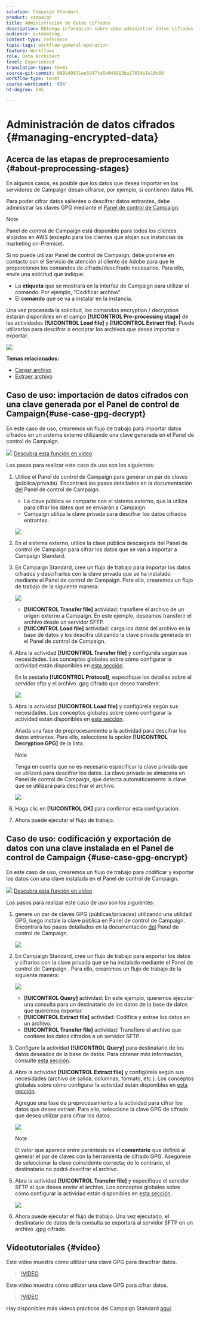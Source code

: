 ```yaml
---
solution: Campaign Standard
product: campaign
title: Administración de datos cifrados
description: Obtenga información sobre cómo administrar datos cifrados.
audience: automating
content-type: reference
topic-tags: workflow-general-operation
feature: Workflows
role: Data Architect
level: Experienced
translation-type: tm+mt
source-git-commit: 088b49931ee5047fa6b949813ba17654b1e10d60
workflow-type: tm+mt
source-wordcount: '934'
ht-degree: 54%

---
```



# Administración de datos cifrados {#managing-encrypted-data}

## Acerca de las etapas de preprocesamiento {#about-preprocessing-stages}

En algunos casos, es posible que los datos que desea importar en los servidores de Campaign deban cifrarse, por ejemplo, si contienen datos PII.

Para poder cifrar datos salientes o descifrar datos entrantes, debe administrar las claves GPG mediante el [Panel de control de Campaign](https://docs.adobe.com/content/help/es-ES/control-panel/using/instances-settings/gpg-keys-management.html).

>[!NOTE]
>
>Panel de control de Campaign está disponible para todos los clientes alojados en AWS (excepto para los clientes que alojan sus instancias de marketing on-Premise).

Si no puede utilizar Panel de control de Campaign, debe ponerse en contacto con el Servicio de atención al cliente de Adobe para que le proporcionen los comandos de cifrado/descifrado necesarios. Para ello, envíe una solicitud que indique:

* La **etiqueta** que se mostrará en la interfaz de Campaign para utilizar el comando. Por ejemplo, &quot;Codificar archivo&quot;.
* El **comando** que se va a instalar en la instancia.

Una vez procesada la solicitud, los comandos encryption / decryption estarán disponibles en el campo **[!UICONTROL Pre-processing stage]** de las actividades **[!UICONTROL Load file]** y **[!UICONTROL Extract file]**. Puede utilizarlos para descifrar o encriptar los archivos que desea importar o exportar.

![](assets/preprocessing-encryption.png)

**Temas relacionados:**

* [Cargar archivo](../../automating/using/load-file.md)
* [Extraer archivo](../../automating/using/extract-file.md)

## Caso de uso: importación de datos cifrados con una clave generada por el Panel de control de Campaign{#use-case-gpg-decrypt}

En este caso de uso, crearemos un flujo de trabajo para importar datos cifrados en un sistema externo utilizando una clave generada en el Panel de control de Campaign.

![](assets/do-not-localize/how-to-video.png) [Descubra esta función en vídeo](#video)

Los pasos para realizar este caso de uso son los siguientes:

1. Utilice el Panel de control de Campaign para generar un par de claves (pública/privada). Encontrará los pasos detallados en la documentación [del](https://docs.adobe.com/content/help/en/control-panel/using/instances-settings/gpg-keys-management.html#decrypting-data) Panel de control de Campaign.

   * La clave pública se comparte con el sistema externo, que la utiliza para cifrar los datos que se enviarán a Campaign.
   * Campaign utiliza la clave privada para descifrar los datos cifrados entrantes.

   ![](assets/gpg_generate.png)

1. En el sistema externo, utilice la clave pública descargada del Panel de control de Campaign para cifrar los datos que se van a importar a Campaign Standard.

1. En Campaign Standard, cree un flujo de trabajo para importar los datos cifrados y descifrarlos con la clave privada que se ha instalado mediante el Panel de control de Campaign. Para ello, crearemos un flujo de trabajo de la siguiente manera:

   ![](assets/gpg_workflow.png)

   * **[!UICONTROL Transfer file]** actividad: transfiere el archivo de un origen externo a Campaign. En este ejemplo, deseamos transferir el archivo desde un servidor SFTP.
   * **[!UICONTROL Load file]** actividad: carga los datos del archivo en la base de datos y los descifra utilizando la clave privada generada en el Panel de control de Campaign.

1. Abra la actividad **[!UICONTROL Transfer file]** y configúrela según sus necesidades. Los conceptos globales sobre cómo configurar la actividad están disponibles en [esta sección](../../automating/using/load-file.md).

   En la pestaña **[!UICONTROL Protocol]**, especifique los detalles sobre el servidor sftp y el archivo .gpg cifrado que desea transferir.

   ![](assets/gpg_transfer.png)

1. Abra la actividad **[!UICONTROL Load file]** y configúrela según sus necesidades. Los conceptos globales sobre cómo configurar la actividad están disponibles en [esta sección](../../automating/using/load-file.md).

   Añada una fase de preprocesamiento a la actividad para descifrar los datos entrantes. Para ello, seleccione la opción **[!UICONTROL Decryption GPG]** de la lista.

   >[!NOTE]
   >
   >Tenga en cuenta que no es necesario especificar la clave privada que se utilizará para descifrar los datos. La clave privada se almacena en Panel de control de Campaign, que detecta automáticamente la clave que se utilizará para descifrar el archivo.

   ![](assets/gpg_load.png)

1. Haga clic en **[!UICONTROL OK]** para confirmar esta configuración.

1. Ahora puede ejecutar el flujo de trabajo.

## Caso de uso: codificación y exportación de datos con una clave instalada en el Panel de control de Campaign {#use-case-gpg-encrypt}

En este caso de uso, crearemos un flujo de trabajo para codificar y exportar los datos con una clave instalada en el Panel de control de Campaign.

![](assets/do-not-localize/how-to-video.png) [Descubra esta función en vídeo](#video)

Los pasos para realizar este caso de uso son los siguientes:

1. genere un par de claves GPG (públicas/privadas) utilizando una utilidad GPG, luego instale la clave pública en Panel de control de Campaign. Encontrará los pasos detallados en la documentación [del](https://docs.adobe.com/content/help/es-ES/control-panel/using/instances-settings/gpg-keys-management.html#encrypting-data) Panel de control de Campaign.

   ![](assets/gpg_install.png)

1. En Campaign Standard, cree un flujo de trabajo para exportar los datos y cifrarlos con la clave privada que se ha instalado mediante el Panel de control de Campaign . Para ello, crearemos un flujo de trabajo de la siguiente manera:

   ![](assets/gpg-workflow-export.png)

   * **[!UICONTROL Query]** actividad: En este ejemplo, queremos ejecutar una consulta para un destinatario de los datos de la base de datos que queremos exportar.
   * **[!UICONTROL Extract file]** actividad: Codifica y extrae los datos en un archivo.
   * **[!UICONTROL Transfer file]** actividad: Transfiere el archivo que contiene los datos cifrados a un servidor SFTP.

1. Configure la actividad **[!UICONTROL Query]** para destinatario de los datos deseados de la base de datos. Para obtener más información, consulte [esta sección](../../automating/using/query.md).

1. Abra la actividad **[!UICONTROL Extract file]** y configúrela según sus necesidades (archivo de salida, columnas, formato, etc.). Los conceptos globales sobre cómo configurar la actividad están disponibles en [esta sección](../../automating/using/extract-file.md).

   Agregue una fase de preprocesamiento a la actividad para cifrar los datos que desee extraer. Para ello, seleccione la clave GPG de cifrado que desea utilizar para cifrar los datos.

   ![](assets/gpg-extract-stage.png)

   >[!NOTE]
   >
   >El valor que aparece entre paréntesis es el **comentario** que definió al generar el par de claves con la herramienta de cifrado GPG. Asegúrese de seleccionar la clave coincidente correcta; de lo contrario, el destinatario no podrá descifrar el archivo.

1. Abra la actividad **[!UICONTROL Transfer file]** y especifique el servidor SFTP al que desea enviar el archivo. Los conceptos globales sobre cómo configurar la actividad están disponibles en [esta sección](../../automating/using/transfer-file.md).

   ![](assets/gpg-transfer-encrypt.png)

1. Ahora puede ejecutar el flujo de trabajo. Una vez ejecutado, el destinatario de datos de la consulta se exportará al servidor SFTP en un archivo .gpg cifrado.

## Videotutoriales {#video}

Este vídeo muestra cómo utilizar una clave GPG para descifrar datos.

>[!VIDEO](https://video.tv.adobe.com/v/35753?quality=12)

Este vídeo muestra cómo utilizar una clave GPG para cifrar datos.

>[!VIDEO](https://video.tv.adobe.com/v/36380?quality=12)

Hay disponibles más vídeos prácticos del Campaign Standard [aquí](https://experienceleague.adobe.com/docs/campaign-standard-learn/tutorials/overview.html?lang=es).
